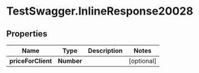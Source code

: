 # TestSwagger.InlineResponse20028

## Properties

Name | Type | Description | Notes
------------ | ------------- | ------------- | -------------
**priceForClient** | **Number** |  | [optional] 


